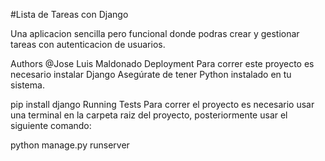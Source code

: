 
#Lista de Tareas con Django

Una aplicacion sencilla pero funcional donde podras crear y gestionar tareas con autenticacion de usuarios.

Authors
@Jose Luis Maldonado
Deployment
Para correr este proyecto es necesario instalar Django Asegúrate de tener Python instalado en tu sistema.

  pip install django
Running Tests
Para correr el proyecto es necesario usar una terminal en la carpeta raiz del proyecto, posteriormente usar el siguiente comando:

  python manage.py runserver

